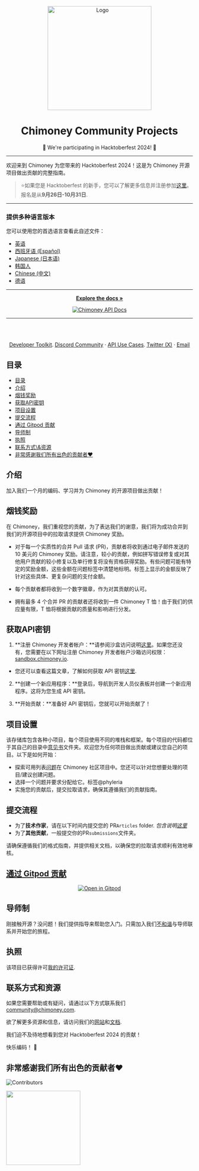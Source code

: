 <div align="center" id="initial">
  <a href="https://chimoney.io/" target="_blank">
  <picture>
    <img src="https://chimoney.io/assets/icons/chimoney-purple-logo.svg" width="280" alt="Logo"/>
  </picture>
  </a>
</div>

<h1 align = "center">Chimoney Community Projects</h1>

<p align="center">🎉 We're participating in Hacktoberfest 2024! 🎉</p>

<!-- # Chimoney Hacktoberfest 2024 -->

* * *

欢迎来到 Chimoney 为您带来的 Hacktoberfest 2024！这是为 Chimoney 开源项目做出贡献的完整指南。

> ⭐️如果您是 Hacktoberfest 的新手，您可以了解更多信息并注册参加[这里](https://hacktoberfest.com/participation/)。报名是从**9月26日-10月31日**.

* * *

### 提供多种语言版本

您可以使用您的首选语言查看此自述文件：

-   [英语](README.md)
-   [西班牙语 (Español)](README-ES.md)
-   [Japanese (日本语)](README-JP.md)
-   [韩国人](README-KO.md)
-   [Chinese (中文)](README-CN.md)
-   [德语](README-GM.md)

* * *

<p align="center">
<a href="https://chimoney.readme.io/reference/introduction" rel="dofollow"><strong>Explore the docs »</strong></a>
</p>
<p align="center">
<a href="https://chimoney.readme.io/reference/introduction" rel="dofollow">
  <img src="https://img.shields.io/badge/Chimoney%20API%20Docs%20%E2%96%BA-670c78" alt="Chimoney API Docs">
</a>

* * *

   <br />
    <br />
 <p align="center">
<a href="https://chimoney.io/toolkit/"><u>Developer Toolkit</u></a>. 
<a href="https://discord.gg/Q3peDrPG95"><u>Discord Community</u></a>
    ·
<a href="https://chimoney.io/api-use-cases/"><u>API Use Cases</u></a>. 
<a href="https://x.com/chimoney_io"><u>Twitter (X)</u></a>
    ·
<a href="mailto:community@chimoney.com"><u>Email</u></a>
  </p>

## 目录

-   [目录](#table-of-contents)
-   [介绍](#introduction)
-   [烟钱奖励](#chimoney-rewards)
-   [获取API密钥](#obtaining-api-keys)
-   [项目设置](#project-setup)
-   [提交流程](#submission-process)
-   [通过 Gitpod 贡献](#contribute-via-gitpod)
-   [导师制](#mentorship)
-   [执照](#license)
-   [联系方式\\&资源](#contact--resources)
-   [非常感谢我们所有出色的贡献者❤️](#a-big-thank-you-to-all-our-awesome-contributors-️)

## 介绍

加入我们一个月的编码、学习并为 Chimoney 的开源项目做出贡献！

## 烟钱奖励

在 Chimoney，我们重视您的贡献，为了表达我们的谢意，我们将为成功合并到我们的开源项目中的拉取请求提供 Chimoney 奖励。

-   对于每一个实质性的合并 Pull 请求 (PR)，贡献者将收到通过电子邮件发送的 10 美元的 Chimoney 奖励。请注意，较小的贡献，例如拼写错误修复或对其他用户贡献的较小修复以及单行修复将没有资格获得奖励。有些问题可能有特定的奖励金额，这些金额在问题标签中清楚地标明。标签上显示的金额反映了针对这些具体、更复杂问题的支付金额。

-   每个贡献者都将收到一个数字徽章，作为对其贡献的认可。

-   拥有最多 4 个合并 PR 的贡献者还将收到一件 Chimoney T 恤！由于我们的供应量有限，T 恤将根据贡献的质量和影响进行分发。

## 获取API密钥

1.  **注册 Chimoney 开发者帐户：**请参阅沙盒访问说明[这里](https://sandbox.chimoney.io/developers)。如果您还没有，您需要在以下网址注册 Chimoney 开发者帐户沙箱访问权限：[sandbox.chimoney.io](https://chimoney.readme.io/reference/sandbox-environment).

-   您还可以查看这篇文章，了解如何获取 API 密钥[这里](https://community-chimoney.hashnode.dev/getting-started-with-chimoneys-api-chiconnect).

2.  **创建一个新应用程序：**登录后，导航到开发人员仪表板并创建一个新应用程序。这将为您生成 API 密钥。

3.  **开始贡献：**准备好 API 密钥后，您就可以开始贡献了！

## 项目设置

该存储库包含各种小项目，每个项目使用不同的堆栈和框架。每个项目的代码都位于其自己的目录中[意见书](https://github.com/Chimoney/chimoney-community-projects/tree/main/submissions)文件夹。欢迎您为任何项目做出贡献或建议您自己的项目。以下是如何开始：

-   探索可用列表[问题](https://github.com/Chimoney/chimoney-community-projects/issues)在 Chimoney 社区项目中。您还可以针对您想要处理的项目/建议创建问题。
-   选择一个问题并要求分配给它。标签@phyleria
-   实施您的贡献后，提交拉取请求，确保其遵循我们的贡献指南。

## 提交流程

-   为了**技术作家**，请在以下时间内提交您的 PR`Articles` folder. _包含说明[这里](https://github.com/Chimoney/chimoney-community-projects/tree/main/submissions/Articles)_
-   为了**其他贡献**，一般提交你的PR`submissions`文件夹。

请确保遵循我们的格式指南，并提供相关文档，以确保您的拉取请求顺利有效地审核。

## [通过 Gitpod 贡献](https://www.gitpod.io/docs/introduction)

<p align="center">
  <a href="https://gitpod.io/#https://github.com/Chimoney/Community-projects">
    <img src="https://gitpod.io/button/open-in-gitpod.svg" alt="Open in Gitpod">
  </a>
</p>

## 导师制

刚接触开源？没问题！我们提供指导来帮助您入门。只需加入我们[不和谐](https://discord.gg/Q3peDrPG95)与导师联系并开始您的旅程。

## 执照

该项目已获得许可[我的许可证](https://github.com/Chimoney/chimoney-community-projects/blob/main/LICENSE).

## 联系方式和资源

如果您需要帮助或有疑问，请通过以下方式联系我们[community@chimoney.com](mailto:community@chimoney.com).

欲了解更多资源和信息，请访问我们的[网站](https://chimoney.io/)和[文档](https://chimoney.readme.io/reference/introduction).

我们迫不及待地想看到您对 Hacktoberfest 2024 的贡献！

快乐编码！ 🚀

## 非常感谢我们所有出色的贡献者❤️

![Contributors](https://contrib.rocks/image?repo=Chimoney/chimoney-community-projects)<br>

<p align="left">
    <a href="#initial">
        <img src="https://img.shields.io/badge/Back_to_Top-%23000000.svg?style=for-the-badge&logo=GitHub&logoColor=white" width="200" padding="#2d2c29" />
    </a>
</p>
